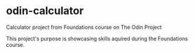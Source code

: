 # odin-calculator
Calculator project from Foundations course on The Odin Project

This project's purpose is showcasing skills aquired during the Foundations course.
